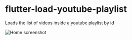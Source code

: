 # flutter-load-youtube-playlist
Loads the list of videos inside a youtube playlist by id

![Home screenshot](https://github.com/rodrigoc85/flutter-load-youtube-playlist/blob/master/assets/images/youtube-videos.jpeg?raw=true "Youtube videos from playlistId")